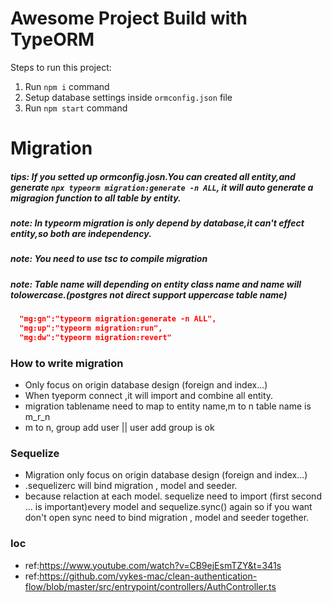 # Awesome Project Build with TypeORM

Steps to run this project:

1. Run `npm i` command
2. Setup database settings inside `ormconfig.json` file
3. Run `npm start` command


# Migration
##### tips: If you setted up ormconfig.josn.You can created all entity,and generate `npx typeorm migration:generate -n ALL`, it will auto generate a migragion function to all table by entity.

##### note: In typeorm migration is only depend by database,it can't effect entity,so both are independency.
##### note: You need to use tsc to compile migration
##### note: Table name will depending on entity class name and name will tolowercase.(postgres not direct support uppercase table name)
```json
  "mg:gn":"typeorm migration:generate -n ALL",
  "mg:up":"typeorm migration:run",
  "mg:dw":"typeorm migration:revert"
```
### How to write migration 
* Only focus on origin database design (foreign and index...)
* When tyeporm connect ,it will import and combine all entity.
* migration tablename need to map to entity name,m to n table name is m_r_n
* m to n,  group add user || user add group is ok
### Sequelize
* Migration only focus on origin database design (foreign and index...)
* .sequelizerc will bind migration , model and seeder.
* because relaction at each model. sequelize need to import (first second ... is important)every model and sequelize.sync() again so if you want don't open sync need to bind migration , model and seeder together.

### Ioc
* ref:https://www.youtube.com/watch?v=CB9ejEsmTZY&t=341s
* ref:https://github.com/vykes-mac/clean-authentication-flow/blob/master/src/entrypoint/controllers/AuthController.ts
